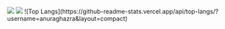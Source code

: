 <img src="https://capsule-render.vercel.app/api?type=waving&color=BDBDC8&height=150&section=header&text=SHEEN&fontSize=120" />
<img src="https://capsule-render.vercel.app/api?type=waving&color=BDBDC8&height=150&section=footer" />
![Top Langs](https://github-readme-stats.vercel.app/api/top-langs/?username=anuraghazra&layout=compact)



